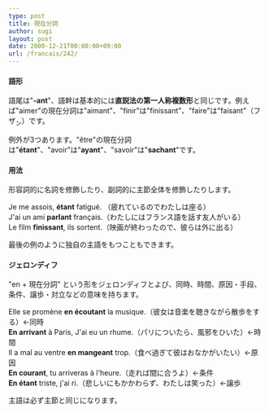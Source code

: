```yaml
---
type: post
title: 現在分詞
author: sugi
layout: post
date: 2000-12-21T00:00:00+09:00
url: /francais/242/
---
```

#### 語形

語尾は"**-ant**"、語幹は基本的には**直説法の第一人称複数形**と同じです。例えば"aimer"の現在分詞は"aimant"、"finir"は"finissant"、"faire"は"faisant"（フザ<sub>ン</sub>）です。

例外が3つあります。"&ecirc;tre"の現在分詞は"**&eacute;tant**"、"avoir"は"**ayant**"、"savoir"は"**sachant**"です。

#### 用法

形容詞的に名詞を修飾したり、副詞的に主節全体を修飾したりします。

<div class="example">
  Je me assois, <strong>&eacute;tant</strong> fatigu&eacute;. （疲れているのでわたしは座る）
</div>

<div class="example">
  J'ai un ami <strong>parlant</strong> fran&ccedil;ais.（わたしにはフランス語を話す友人がいる）
</div>

<div class="example">
  Le film <strong>finissant</strong>, ils sortent.（映画が終わったので、彼らは外に出る）
</div>

最後の例のように独自の主語をもつこともできます。

#### ジェロンディフ

"en + 現在分詞" という形をジェロンディフとよび、同時、時間、原因・手段、条件、譲歩・対立などの意味を持ちます。

<div class="example">
  Elle se prom&egrave;ne <strong>en &eacute;coutant</strong> la musique.（彼女は音楽を聴きながら散歩をする）&larr;同時
</div>

<div class="example">
  <strong>En arrivant</strong> &agrave; Paris, J'ai eu un rhume.（パリについたら、風邪をひいた）&larr;時間
</div>

<div class="example">
  Il a mal au ventre <strong>en mangeant</strong> trop.（食べ過ぎて彼はおなかがいたい）&larr;原因
</div>

<div class="example">
  <strong>En courant</strong>, tu arriveras &agrave; l'heure.（走れば間に合うよ）&larr;条件
</div>

<div class="example">
  <strong>En &eacute;tant</strong> triste, j'ai ri.（悲しいにもかかわらず、わたしは笑った）&larr;譲歩
</div>

主語は必ず主節と同じになります。
